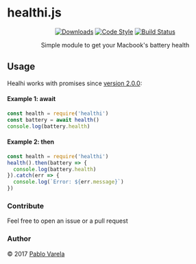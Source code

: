 # healthi.js

<p align="center">
  <a href="https://www.npmjs.com/package/healthi"><img src="https://img.shields.io/npm/dt/healthi.svg" alt="Downloads" /></a>
  <a href="https://github.com/feross/standard"><img src="https://img.shields.io/badge/code_style-standard-brightgreen.svg" alt="Code Style" /></a>
  <a href="https://travis-ci.org/pablopunk/healthi-js"><img src="https://travis-ci.org/pablopunk/healthi-js.svg?branch=master" alt="Build Status" /></a>
  <p align="center">Simple module to get your Macbook's battery health</p>
</p>

## Usage

Healhi works with promises since [version 2.0.0](https://github.com/pablopunk/healthi-js/releases/tag/2.0.0):

#### Example 1: await

```javascript
const health = require('healthi')
const battery = await health()
console.log(battery.health)
```

#### Example 2: then

```javascript
const health = require('healthi')
health().then(battery => {
  console.log(battery.health)
}).catch(err => {
  console.log(`Error: ${err.message}`)
})
```

### Contribute

Feel free to open an issue or a pull request

### Author

© 2017 [Pablo Varela](https://twitter.com/pablopunk)
